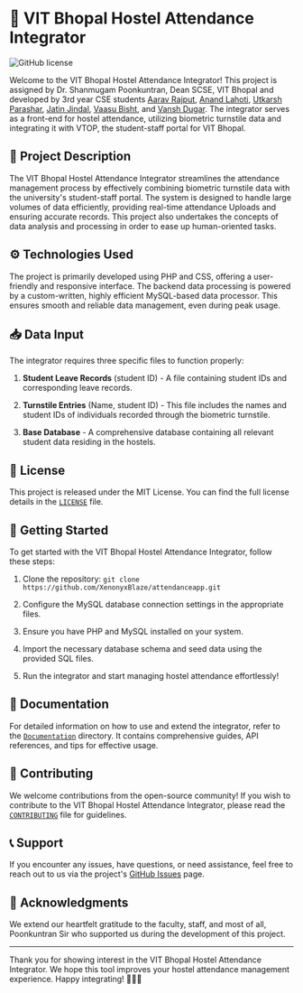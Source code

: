 # 👋 VIT Bhopal Hostel Attendance Integrator

![GitHub license](https://img.shields.io/badge/license-MIT-blue.svg)

Welcome to the VIT Bhopal Hostel Attendance Integrator! This project is assigned by Dr. Shanmugam Poonkuntran, Dean SCSE, VIT Bhopal and developed by 3rd year CSE students [Aarav Rajput](https://github.com/XenonyxBlaze), [Anand Lahoti](https://github.com/foundanand), [Utkarsh Parashar](https://github.com/thedabworthyglitch), [Jatin Jindal](https://github.com/ghostmander), [Vaasu Bisht](https://github.com/vaasu2002), and [Vansh Dugar](https://github.com/Vanshdugar). The integrator serves as a front-end for hostel attendance, utilizing biometric turnstile data and integrating it with VTOP, the student-staff portal for VIT Bhopal.

## 📝 Project Description

The VIT Bhopal Hostel Attendance Integrator streamlines the attendance management process by effectively combining biometric turnstile data with the university's student-staff portal. The system is designed to handle large volumes of data efficiently, providing real-time attendance Uploads and ensuring accurate records. This project also undertakes the concepts of data analysis and processing in order to ease up human-oriented tasks.

## ⚙️ Technologies Used

The project is primarily developed using PHP and CSS, offering a user-friendly and responsive interface. The backend data processing is powered by a custom-written, highly efficient MySQL-based data processor. This ensures smooth and reliable data management, even during peak usage.

## 📥 Data Input

The integrator requires three specific files to function properly:

1. **Student Leave Records** (student ID) - A file containing student IDs and corresponding leave records.

2. **Turnstile Entries** (Name, student ID) - This file includes the names and student IDs of individuals recorded through the biometric turnstile.

3. **Base Database** - A comprehensive database containing all relevant student data residing in the hostels.

## 📄 License

This project is released under the MIT License. You can find the full license details in the [`LICENSE`](./LICENSE) file.

## 🚀 Getting Started

To get started with the VIT Bhopal Hostel Attendance Integrator, follow these steps:

1. Clone the repository: `git clone https://github.com/XenonyxBlaze/attendanceapp.git`

2. Configure the MySQL database connection settings in the appropriate files.

3. Ensure you have PHP and MySQL installed on your system.

4. Import the necessary database schema and seed data using the provided SQL files.

5. Run the integrator and start managing hostel attendance effortlessly!

## 📃 Documentation

For detailed information on how to use and extend the integrator, refer to the [`Documentation`](./Documentation) directory. It contains comprehensive guides, API references, and tips for effective usage.

## 🤝 Contributing

We welcome contributions from the open-source community! If you wish to contribute to the VIT Bhopal Hostel Attendance Integrator, please read the [`CONTRIBUTING`](./CONTRIBUTING.md) file for guidelines.

## 📞 Support

If you encounter any issues, have questions, or need assistance, feel free to reach out to us via the project's [GitHub Issues](https://github.com/your-username/hostel-attendance-integrator/issues) page.

## 📜 Acknowledgments

We extend our heartfelt gratitude to the faculty, staff, and most of all, Poonkuntran Sir who supported us during the development of this project.

---

Thank you for showing interest in the VIT Bhopal Hostel Attendance Integrator. We hope this tool improves your hostel attendance management experience. Happy integrating! 🎉🏢🎯
